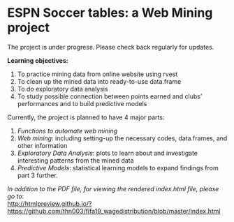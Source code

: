 # ESPN Soccer tables: a Web Mining project

The project is under progress. Please check back regularly for updates.

**Learning objectives:**
1.  To practice mining data from online website using rvest
2.  To clean up the mined data into ready-to-use data.frame
3.  To do exploratory data analysis
4.  To study possible connection between points earned and clubs’ performances and to build predictive models

Currently, the project is planned to have 4 major parts:
1.  *Functions to automate web mining*
2.  *Web mining*: including setting-up the necessary codes, data.frames, and other information
3.  *Exploratory Data Analysis*: plots to learn about and investigate interesting patterns from the mined data
4.  *Predictive Models*: statistical learning models to expand findings from part 3 further.

*In addition to the PDF file, for viewing the rendered index.html file, please go to*: <br/>
http://htmlpreview.github.io/?https://github.com/thn003/fifa19_wagedistribution/blob/master/index.html
